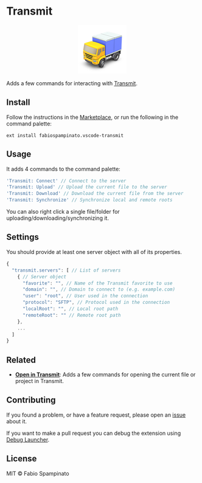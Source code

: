 # Transmit

<p align="center">
	<img src="https://raw.githubusercontent.com/fabiospampinato/vscode-transmit/master/resources/logo-128x128.png" alt="Logo">
</p>

Adds a few commands for interacting with [Transmit](https://panic.com/transmit).

## Install

Follow the instructions in the [Marketplace](https://marketplace.visualstudio.com/items?itemName=fabiospampinato.vscode-transmit), or run the following in the command palette:

```shell
ext install fabiospampinato.vscode-transmit
```

## Usage

It adds 4 commands to the command palette:

```js
'Transmit: Connect' // Connect to the server
'Transmit: Upload' // Upload the current file to the server
'Transmit: Download' // Download the current file from the server
'Transmit: Synchronize' // Synchronize local and remote roots
```

You can also right click a single file/folder for uploading/downloading/synchronizing it.

## Settings

You should provide at least one server object with all of its properties.

```js
{
  "transmit.servers": [ // List of servers
    { // Server object
      "favorite": "", // Name of the Transmit favorite to use
      "domain": "", // Domain to connect to (e.g. example.com)
      "user": "root", // User used in the connection
      "protocol": "SFTP", // Protocol used in the connection
      "localRoot": "", // Local root path
      "remoteRoot": "" // Remote root path
    },
    ...
  ]
}
```

## Related

- **[Open in Transmit](https://marketplace.visualstudio.com/items?itemName=fabiospampinato.vscode-open-in-transmit)**: Adds a few commands for opening the current file or project in Transmit.

## Contributing

If you found a problem, or have a feature request, please open an [issue](https://github.com/fabiospampinato/vscode-transmit/issues) about it.

If you want to make a pull request you can debug the extension using [Debug Launcher](https://marketplace.visualstudio.com/items?itemName=fabiospampinato.vscode-debug-launcher).

## License

MIT © Fabio Spampinato
